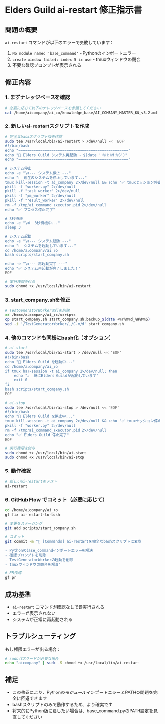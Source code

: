 # Elders Guild ai-restart 修正指示書

## 問題の概要
`ai-restart` コマンドが以下のエラーで失敗しています：
1. `No module named 'base_command'` - Pythonのインポートエラー
2. `create window failed: index 5 in use` - tmuxウィンドウの競合
3. 不要な確認プロンプトが表示される

## 修正内容

### 1. まずナレッジベースを確認
```bash
# 必要に応じて以下のナレッジベースを参照してください
cat /home/aicompany/ai_co/knowledge_base/AI_COMPANY_MASTER_KB_v5.2.md | grep -A 20 "コマンド一覧"
```

### 2. 新しいai-restartスクリプトを作成
```bash
# 完全なbashスクリプト版を作成
sudo tee /usr/local/bin/ai-restart > /dev/null << 'EOF'
#!/bin/bash
echo "=================================================="
echo "🚀 Elders Guild システム再起動 - $(date '+%H:%M:%S')"
echo "=================================================="

# システム停止
echo -e "\n--- システム停止 ---"
echo "ℹ️  現在のシステムを停止しています..."
tmux kill-session -t ai_company 2>/dev/null && echo "✅ tmuxセッション停止完了" || echo "ℹ️  tmuxセッションは既に停止しています"
pkill -f "worker.py" 2>/dev/null
pkill -f "task_worker" 2>/dev/null
pkill -f "pm_worker" 2>/dev/null
pkill -f "result_worker" 2>/dev/null
rm -f /tmp/ai_command_executor.pid 2>/dev/null
echo "✅ プロセス停止完了"

# 3秒待機
echo -e "\nℹ️  3秒待機中..."
sleep 3

# システム起動
echo -e "\n--- システム起動 ---"
echo "ℹ️  システムを起動しています..."
cd /home/aicompany/ai_co
bash scripts/start_company.sh

echo -e "\n--- 再起動完了 ---"
echo "✅ システム再起動が完了しました！"
EOF

# 実行権限を付与
sudo chmod +x /usr/local/bin/ai-restart
```

### 3. start_company.shを修正
```bash
# TestGeneratorWorkerの行を削除
cd /home/aicompany/ai_co/scripts
cp start_company.sh start_company.sh.backup_$(date +%Y%m%d_%H%M%S)
sed -i '/TestGeneratorWorker/,/C-m/d' start_company.sh
```

### 4. 他のコマンドも同様にbash化（オプション）
```bash
# ai-start
sudo tee /usr/local/bin/ai-start > /dev/null << 'EOF'
#!/bin/bash
echo "🏢 Elders Guild を起動中..."
cd /home/aicompany/ai_co
if tmux has-session -t ai_company 2>/dev/null; then
    echo "⚠️  既にElders Guildが起動しています"
    exit 0
fi
bash scripts/start_company.sh
EOF

# ai-stop
sudo tee /usr/local/bin/ai-stop > /dev/null << 'EOF'
#!/bin/bash
echo "🛑 Elders Guild を停止中..."
tmux kill-session -t ai_company 2>/dev/null && echo "✅ tmuxセッション停止完了" || echo "ℹ️  tmuxセッションは既に停止しています"
pkill -f "worker.py" 2>/dev/null
rm -f /tmp/ai_command_executor.pid 2>/dev/null
echo "✅ Elders Guild 停止完了"
EOF

# 実行権限を付与
sudo chmod +x /usr/local/bin/ai-start
sudo chmod +x /usr/local/bin/ai-stop
```

### 5. 動作確認
```bash
# 新しいai-restartをテスト
ai-restart
```

### 6. GitHub Flow でコミット（必要に応じて）
```bash
cd /home/aicompany/ai_co
gf fix ai-restart-to-bash

# 変更をステージング
git add scripts/start_company.sh

# コミット
git commit -m "🔧 [Commands] ai-restartを完全なbashスクリプトに変換

- Pythonのbase_commandインポートエラーを解決
- 確認プロンプトを削除
- TestGeneratorWorkerの起動を削除
- tmuxウィンドウの競合を解消"

# PR作成
gf pr
```

## 成功基準
- `ai-restart` コマンドが確認なしで即実行される
- エラーが表示されない
- システムが正常に再起動される

## トラブルシューティング
もし権限エラーが出る場合：
```bash
# sudoパスワードが必要な場合
echo "aicompany" | sudo -S chmod +x /usr/local/bin/ai-restart
```

## 補足
- この修正により、PythonのモジュールインポートエラーとPATHの問題を完全に回避できます
- bashスクリプトのみで動作するため、より確実です
- 将来的にPython版に戻したい場合は、base_command.pyのPATH設定を見直してください
